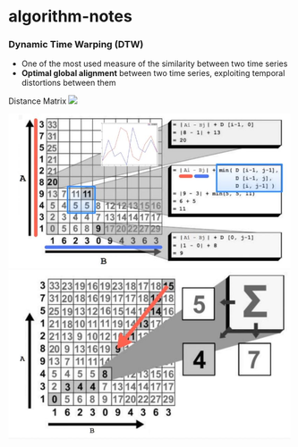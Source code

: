 # algorithm-notes

### Dynamic Time Warping (DTW)

* One of the most used measure of the similarity between two time series
* **Optimal global alignment** between two time series, exploiting temporal distortions between them

Distance Matrix
![](https://sunny73.github.io/2018/11/07/dtw%E7%AE%97%E6%B3%95/1.png)

![](./dtw1.JPG)
![](./dtw2.JPG)


